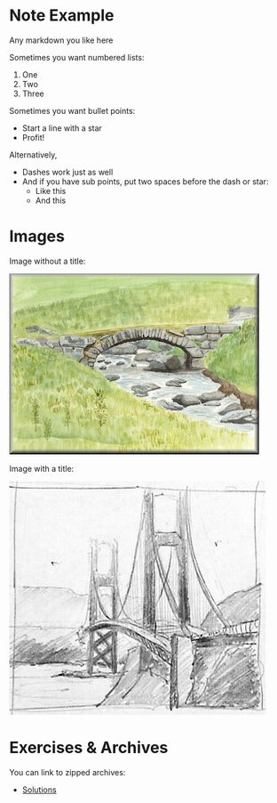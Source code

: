 # Note Example

Any markdown you like here

Sometimes you want numbered lists:

1. One
2. Two
3. Three

Sometimes you want bullet points:

* Start a line with a star
* Profit!

Alternatively,

- Dashes work just as well
- And if you have sub points, put two spaces before the dash or star:
  - Like this
  - And this

 # Images

Image without a title:

![](img/04.jpg)

Image with a title:

![This is a Stone Arch](img/03.jpg)

# Exercises & Archives

You can link to zipped archives:

- [Solutions](./archives/archive.zip)